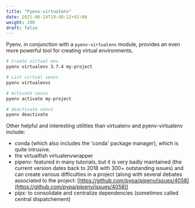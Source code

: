 ```yaml
---
title: "Pyenv-virtualenv"
date: 2021-06-24T19:48:12+02:00
weight: 200
draft: false
---
```

Pyenv, in conjunction with a `pyenv-virtualenv` module, provides an even more powerful tool for creating virtual environments.

```bash
# Create virtual env
pyenv virtualenv 3.7.4 my-project

# List virtual venvs
pyenv virtualenvs

# Activate venvs
pyenv activate my-project

# deactivate venvs
pyenv deactivate
```
Other helpful and interesting utilities than virtualenv and pyenv-virtualenv include:


- conda (which also includes the 'conda' package manager), which is quite intrusive.
- the virtualfish
virtualenvwrapper
- pipenv: featured in many tutorials, but it is very badly maintained (the current version dates back to 2018 with 300+ outstanding issues) and can create various difficulties in a project (along with several debates associated to the project: [https://github.com/pypa/pipenv/issues/4058](https://github.com/pypa/pipenv/issues/4058))
- pipx: to consolidate and centralize dependencies (sometimes called central dispatchement)